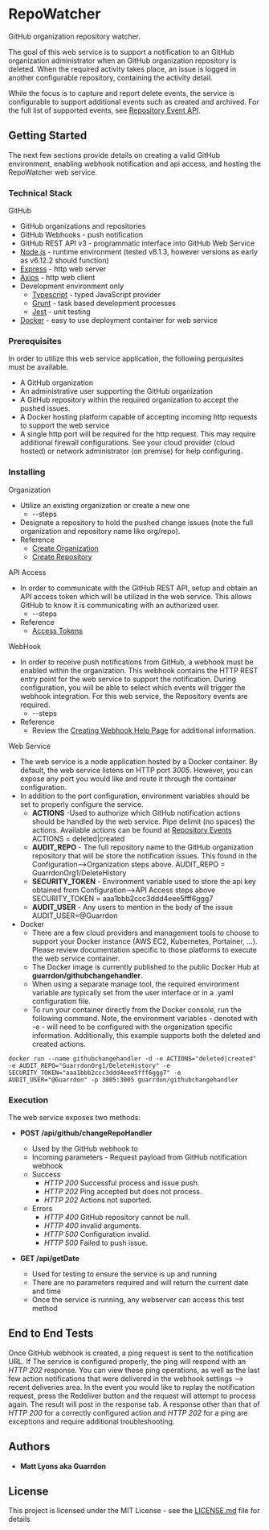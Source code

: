 # RepoWatcher

GitHub organization repository watcher.

The goal of this web service is to support a notification to an GitHub organization administrator when an GitHub organization repository is deleted.  When the required activity takes place, an issue is logged in another configurable repository, containing the activity detail.

While the focus is to capture and report delete events, the service is configurable to support additional events such as created and archived.  For the full list of supported events, see [Repository Event API](https://developer.github.com/v3/activity/events/types/#repositoryevent).

## Getting Started

The next few sections provide details on creating a valid GitHub environment, enabling webhook notification and api access, and hosting the RepoWatcher web service.

### Technical Stack

GitHub
  * GitHub organizations and repositories
  * GitHub Webhooks - push notification
  * GitHub REST API v3 - programmatic interface into GitHub 
Web Service
  * [Node.js](https://nodejs.org/en/) - runtime environment (tested v8.1.3, however versions as early as v6.12.2  should function)
  * [Express](https://github.com/expressjs/express) - http web server
  * [Axios](https://github.com/axios/axios) - http web client 
  * Development environment only
    * [Typescript](https://github.com/Microsoft/TypeScript) - typed JavaScript provider
    * [Grunt](https://github.com/gruntjs/grunt) - task based development processes
    * [Jest](https://github.com/facebook/jest) - unit testing
  * [Docker](https://www.docker.com) - easy to use deployment container for web service

### Prerequisites

In order to utilize this web service application, the following perquisites must be available.
  * A GitHub organization
  * An administrative user supporting the GitHub organization
  * A GitHub repository within the required organization to accept the pushed issues.
  * A Docker hosting platform capable of accepting incoming http requests to support the web service
  * A single http port will be required for the http request.  This may require additional firewall configurations.  See your cloud provider (cloud hosted) or network administrator (on premise) for help configuring.

### Installing

Organization
  * Utilize an existing organization or create a new one
    * --steps
  * Designate a repository to hold the pushed change issues (note the full organization and repository name like org/repo).
  * Reference
    * [Create Organization](https://help.github.com/articles/creating-a-new-organization-from-scratch/)
    * [Create Repository](https://help.github.com/articles/creating-a-new-repository/)

API Access
  * In order to communicate with the GitHub REST API, setup and obtain an API access token which will be utilized in the web service.  This allows GitHub to know it is communicating with an authorized user.
    * --steps 
  * Reference
    * [Access Tokens](https://help.github.com/articles/creating-a-personal-access-token-for-the-command-line/)

WebHook
  * In order to receive push notifications from GitHub, a webhook must be enabled within the organization.  This webhook contains the HTTP REST entry point for the web service to support the notification.  During configuration, you will be able to select which events will trigger the webhook integration.  For this web service, the Repository events are required.
    * --steps
  * Reference
    * Review the [Creating Webhook Help Page](https://developer.github.com/webhooks/creating/#setting-up-a-webhook) for additional information. 

Web Service
  * The web service is a node application hosted by a Docker container.  By default, the web service listens on HTTP port _3005_.  However, you can expose any port you would like and route it through the container configuration.
  * In addition to the port configuration, environment variables should be set to properly configure the service.
    * **ACTIONS** -Used to authorize which GitHub notification actions should be handled by the web service.  Pipe delimit (no spaces) the actions.  Available actions can be found at [Repository Events](https://developer.github.com/v3/activity/events/types/#repositoryevent)
	ACTIONS = deleted|created 
    * **AUDIT_REPO** - The full repository name to the GitHub organization repository that will be store the notification issues.  This found in the Configuration-->Organization steps above.
	AUDIT_REPO = GuarrdonOrg1/DeleteHistory 
    * **SECURITY_TOKEN** - Environment variable used to store the api key obtained from Configuration-->API Access steps above
	SECURITY_TOKEN = aaa1bbb2ccc3ddd4eee5fff6ggg7
    * **AUDIT_USER**  - Any users to mention in the body of the issue 
	AUDIT_USER=@Guarrdon
  * Docker
    * There are a few cloud providers and management tools to choose to support your Docker instance (AWS EC2, Kubernetes, Portainer, …).  Please review documentation specific to those platforms to execute the web service container.
    * The Docker image is currently published to the public Docker Hub at **guarrdon/githubchangehandler**.
    * When using a separate manage tool, the required environment variable are typically set from the user interface or in a .yaml configuration file.
    * To run your container directly from the Docker console, run the following command.  Note, the environment variables - denoted with -e - will need to be configured with the organization specific information.  Additionally, this example supports both the deleted and created actions.
```{r, engine='bash', docker_run}
docker run --name githubchangehandler -d -e ACTIONS="deleted|created" -e AUDIT_REPO="GuarrdonOrg1/DeleteHistory" -e SECURITY_TOKEN="aaa1bbb2ccc3ddd4eee5fff6ggg7" -e AUDIT_USER="@Guarrdon" -p 3005:3005 guarrdon/githubchangehandler 
```

### Execution

The web service exposes two methods:
  * **POST  /api/github/changeRepoHandler**
    * Used by the GitHub webhook to 
    * Incoming parameters - Request payload from GitHub notification webhook
    * Success
      * _HTTP 200_ Successful process and issue push.
      * _HTTP 202_ Ping accepted but does not process.
      * _HTTP 202_ Actions not suported.
    * Errors
      * _HTTP 400_ GitHub repository cannot be null.
      * _HTTP 400_ invalid arguments.
      * _HTTP 500_ Configuration invalid.
      * _HTTP 500_ Failed to push issue.
  
  * **GET  /api/getDate**
    * Used for testing to ensure the service is up and running
    * There are no parameters required and will return the current date and time
    * Once the service is running, any webserver can access this test method

## End to End Tests

Once GitHub webhook is created, a ping request is sent to the notification URL.  If The service is configured properly, the ping will respond with an _HTTP 202_ response.  You can view these ping operations, as well as the last few action notifications that were delivered in the webhook settings --> recent deliveries area.  In the event you would like to replay the notification request, press the Redeliver button and the request will attempt to process again.  The result will post in the response tab.  A response other than that of _HTTP 200_ for a correctly configured action and _HTTP 202_ for a ping are exceptions and require additional troubleshooting.

## Authors

* **Matt Lyons aka Guarrdon**

## License

This project is licensed under the MIT License - see the [LICENSE.md](LICENSE.md) file for details
